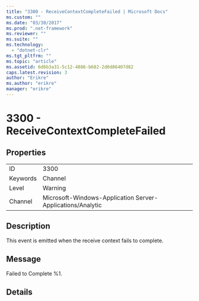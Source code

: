 ```yaml
---
title: "3300 - ReceiveContextCompleteFailed | Microsoft Docs"
ms.custom: ""
ms.date: "03/30/2017"
ms.prod: ".net-framework"
ms.reviewer: ""
ms.suite: ""
ms.technology: 
  - "dotnet-clr"
ms.tgt_pltfrm: ""
ms.topic: "article"
ms.assetid: 6d6b3a31-5c12-4886-b682-2d0d86407d82
caps.latest.revision: 3
author: "Erikre"
ms.author: "erikre"
manager: "erikre"
---
```

# 3300 - ReceiveContextCompleteFailed
## Properties  
  
|||  
|-|-|  
|ID|3300|  
|Keywords|Channel|  
|Level|Warning|  
|Channel|Microsoft-Windows-Application Server-Applications/Analytic|  
  
## Description  
 This event is emitted when the receive context fails to complete.  
  
## Message  
 Failed to Complete %1.  
  
## Details